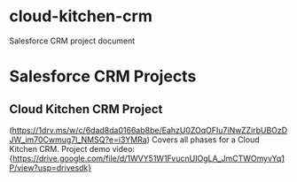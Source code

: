 # cloud-kitchen-crm
Salesforce CRM project document
# Salesforce CRM Projects
## Cloud Kitchen CRM Project  
(https://1drv.ms/w/c/6dad8da0166ab8be/EahzU0ZOqOFIu7iNwZZirbUBOzDJW_im70Cwmug7l_NMSQ?e=i3YMRa)
Covers all phases for a Cloud Kitchen CRM.
Project demo video: {https://drive.google.com/file/d/1WVY51W1FvucnUIOgLA_JmCTWOmyvYq1P/view?usp=drivesdk}
